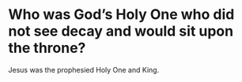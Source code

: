 # Who was God’s Holy One who did not see decay and would sit upon the throne?

Jesus was the prophesied Holy One and King.
